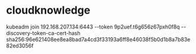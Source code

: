 # cloudknowledge
kubeadm join 192.168.207.134:6443 --token 9p2uef.t6g656z67pxh0f8q --discovery-token-ca-cert-hash sha256:96e621408ee8ea8bad7a4cd3f33193a6ff8e46038f5b0d1b8a7b83e82ed3056f
